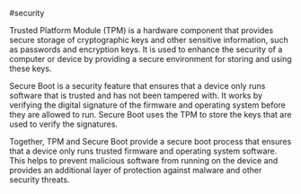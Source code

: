 #security

Trusted Platform Module (TPM) is a hardware component that provides secure storage of cryptographic keys and other sensitive information, such as passwords and encryption keys. It is used to enhance the security of a computer or device by providing a secure environment for storing and using these keys.

Secure Boot is a security feature that ensures that a device only runs software that is trusted and has not been tampered with. It works by verifying the digital signature of the firmware and operating system before they are allowed to run. Secure Boot uses the TPM to store the keys that are used to verify the signatures.

Together, TPM and Secure Boot provide a secure boot process that ensures that a device only runs trusted firmware and operating system software. This helps to prevent malicious software from running on the device and provides an additional layer of protection against malware and other security threats.